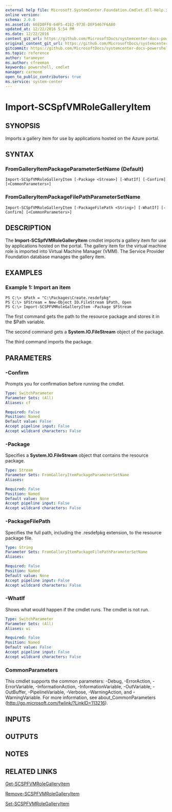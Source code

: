 ```yaml
---
external help file: Microsoft.SystemCenter.Foundation.Cmdlet.dll-Help.xml
online version: 
schema: 2.0.0
ms.assetid: 66ED0FF8-64F5-41E2-973E-DEF5467F6A80
updated_at: 12/22/2016 5:54 PM
ms.date: 12/22/2016
content_git_url: https://github.com/MicrosoftDocs/systemcenter-docs-powershell/blob/live/systemcenter-cmdlets/SystemCenter2016/ServiceProviderFoundation/vlatest/Import-SCSpfVMRoleGalleryItem.md
original_content_git_url: https://github.com/MicrosoftDocs/systemcenter-docs-powershell/blob/live/systemcenter-cmdlets/SystemCenter2016/ServiceProviderFoundation/vlatest/Import-SCSpfVMRoleGalleryItem.md
gitcommit: https://github.com/MicrosoftDocs/systemcenter-docs-powershell/blob/17c3a51bd892aad46c731d9f381f0704b4815004/systemcenter-cmdlets/SystemCenter2016/ServiceProviderFoundation/vlatest/Import-SCSpfVMRoleGalleryItem.md
ms.topic: reference
author: tarameyer
ms.author: cfreeman
keywords: powershell, cmdlet
manager: carmonm
open_to_public_contributors: true
ms.service: system-center
---
```


# Import-SCSpfVMRoleGalleryItem

## SYNOPSIS
Imports a gallery item for use by applications hosted on the Azure portal.

## SYNTAX

### FromGalleryItemPackageParameterSetName (Default)
```
Import-SCSpfVMRoleGalleryItem [-Package <Stream>] [-WhatIf] [-Confirm] [<CommonParameters>]
```

### FromGalleryItemPackageFilePathParameterSetName
```
Import-SCSpfVMRoleGalleryItem [-PackageFilePath <String>] [-WhatIf] [-Confirm] [<CommonParameters>]
```

## DESCRIPTION
The **Import-SCSpfVMRoleGalleryItem** cmdlet imports a gallery item for use by applications hosted on the portal.
The gallery item for the virtual machine role is imported into Virtual Machine Manager (VMM).
The Service Provider Foundation database manages the gallery item.

## EXAMPLES

### Example 1: Import an item
```
PS C:\> $Path = "C:\Packages\Create.resdefpkg"
PS C:\> $FStream = New-Object IO.FileStream $Path, Open
PS C:\> Import-SCSPFVMRoleGalleryItem -Package $FStream
```

The first command gets the path to the resource package and stores it in the $Path variable.

The second command gets a **System.IO.FileStream** object of the package.

The third command imports the package.

## PARAMETERS

### -Confirm
Prompts you for confirmation before running the cmdlet.

```yaml
Type: SwitchParameter
Parameter Sets: (All)
Aliases: cf

Required: False
Position: Named
Default value: False
Accept pipeline input: False
Accept wildcard characters: False
```

### -Package
Specifies a **System.IO.FileStream** object that contains the resource package.

```yaml
Type: Stream
Parameter Sets: FromGalleryItemPackageParameterSetName
Aliases: 

Required: False
Position: Named
Default value: None
Accept pipeline input: False
Accept wildcard characters: False
```

### -PackageFilePath
Specifies the full path, including the .resdefpkg extension, to the resource package file.

```yaml
Type: String
Parameter Sets: FromGalleryItemPackageFilePathParameterSetName
Aliases: 

Required: False
Position: Named
Default value: None
Accept pipeline input: False
Accept wildcard characters: False
```

### -WhatIf
Shows what would happen if the cmdlet runs.
The cmdlet is not run.

```yaml
Type: SwitchParameter
Parameter Sets: (All)
Aliases: wi

Required: False
Position: Named
Default value: False
Accept pipeline input: False
Accept wildcard characters: False
```

### CommonParameters
This cmdlet supports the common parameters: -Debug, -ErrorAction, -ErrorVariable, -InformationAction, -InformationVariable, -OutVariable, -OutBuffer, -PipelineVariable, -Verbose, -WarningAction, and -WarningVariable. For more information, see about_CommonParameters (http://go.microsoft.com/fwlink/?LinkID=113216).

## INPUTS

## OUTPUTS

## NOTES

## RELATED LINKS

[Get-SCSPFVMRoleGalleryItem](xref:SystemCenter2016/ServiceProviderFoundation/vlatest/Get-SCSPFVMRoleGalleryItem.md)

[Remove-SCSPFVMRoleGalleryItem](xref:SystemCenter2016/ServiceProviderFoundation/vlatest/Remove-SCSPFVMRoleGalleryItem.md)

[Set-SCSPFVMRoleGalleryItem](xref:SystemCenter2016/ServiceProviderFoundation/vlatest/Set-SCSPFVMRoleGalleryItem.md)

